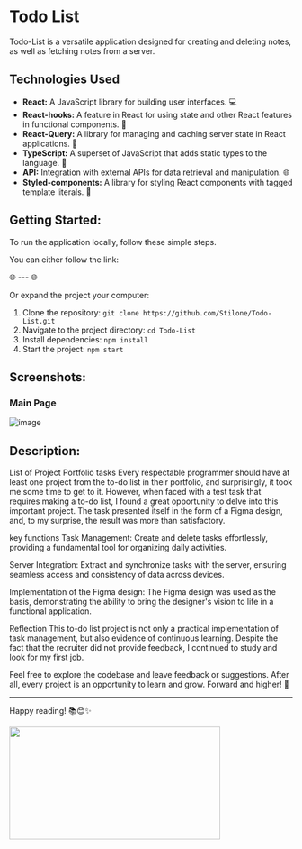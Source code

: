 # Todo List

Todo-List is a versatile application designed for creating and deleting notes, as well as fetching notes from a server.

## Technologies Used
- **React:** A JavaScript library for building user interfaces. 💻
- **React-hooks:** A feature in React for using state and other React features in functional components. 🎣
- **React-Query:** A library for managing and caching server state in React applications. 🔄
- **TypeScript:** A superset of JavaScript that adds static types to the language. 📝
- **API:** Integration with external APIs for data retrieval and manipulation. 🌐
- **Styled-components:** A library for styling React components with tagged template literals. 💅

## Getting Started:
To run the application locally, follow these simple steps.

You can either follow the link:
 
🌐 --- 🌐

Or expand the project your computer:

1. Clone the repository: `git clone https://github.com/Stilone/Todo-List.git`
2. Navigate to the project directory: `cd Todo-List`
3. Install dependencies: `npm install`
4. Start the project: `npm start`

## Screenshots:

### Main Page

![image](https://github.com/Stilone/TodoList/assets/54247765/06ffb052-3c09-4ef9-8593-84aa57d2e7e3)


## Description:
List of Project Portfolio tasks
Every respectable programmer should have at least one project from the to-do list in their portfolio, and surprisingly, it took me some time to get to it. However, when faced with a test task that requires making a to-do list, I found a great opportunity to delve into this important project. The task presented itself in the form of a Figma design, and, to my surprise, the result was more than satisfactory.

key functions
Task Management: Create and delete tasks effortlessly, providing a fundamental tool for organizing daily activities.

Server Integration: Extract and synchronize tasks with the server, ensuring seamless access and consistency of data across devices.

Implementation of the Figma design: The Figma design was used as the basis, demonstrating the ability to bring the designer's vision to life in a functional application.

Reflection
This to-do list project is not only a practical implementation of task management, but also evidence of continuous learning. Despite the fact that the recruiter did not provide feedback, I continued to study and look for my first job.

Feel free to explore the codebase and leave feedback or suggestions. After all, every project is an opportunity to learn and grow. Forward and higher! 🚀

---

Happy reading! 📚😊✨

<img align="left" height="200" width="375" alt="" src="https://media.giphy.com/media/3oKHWtXlzTHeuVewtq/giphy.gif"/>
